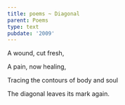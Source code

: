 ```yaml
---
title: poems ~ Diagonal
parent: Poems
type: text
pubdate: '2009'
---
```

A wound, cut fresh,



A pain, now healing,



Tracing the contours of body and soul



The diagonal leaves its mark again.
